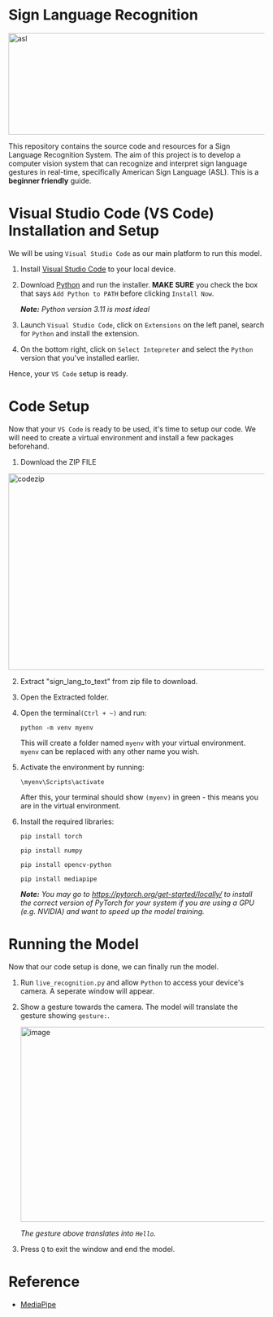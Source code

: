 # Sign Language Recognition
<img width="800" height="200" alt="asl" src="https://github.com/user-attachments/assets/f1260207-b02a-4173-bd78-7cdf6af07c7a" />

This repository contains the source code and resources for a Sign Language Recognition System. The aim of this project is to develop a computer vision system that can recognize and interpret sign language gestures in real-time, specifically American Sign Language (ASL). This is a **beginner friendly** guide.

# Visual Studio Code (VS Code) Installation and Setup
We will be using `Visual Studio Code` as our main platform to run this model.
 1. Install [Visual Studio Code](https://code.visualstudio.com/) to your local device.
    
 2. Download [Python](https://www.python.org/downloads/) and run the installer. **MAKE SURE** you check the box that says `Add Python to PATH` before clicking `Install Now`.
    
    _**Note:** Python version 3.11 is most ideal_
    
 4. Launch `Visual Studio Code`, click on `Extensions` on the left panel, search for `Python` and install the extension.

 5. On the bottom right, click on `Select Intepreter` and select the `Python` version that you've installed earlier.

 Hence, your `VS Code` setup is ready.

 # Code Setup
 Now that your `VS Code` is ready to be used, it's time to setup our code. We will need to create a virtual environment and install a few packages beforehand.

  1. Download the ZIP FILE
<img width="619" height="387" alt="codezip" src="https://bpb-us-e1.wpmucdn.com/sites.northwestern.edu/dist/b/3044/files/2021/05/github.png" />

  2. Extract "sign_lang_to_text" from zip file to download.

  3. Open the Extracted folder.

  4. Open the terminal`(Ctrl + ~)` and run:
     ```
     python -m venv myenv
     ```
     This will create a folder named `myenv` with your virtual environment. `myenv` can be replaced with any other name you wish.

  5. Activate the environment by running:
     ```
     \myenv\Scripts\activate
     ```
     After this, your terminal should show `(myenv)` in green - this means you are in the virtual environment.

  6. Install the required libraries:
     ```
     pip install torch
     ```
     ```
     pip install numpy
     ```
     ```
     pip install opencv-python
     ```
     ```
     pip install mediapipe
     ```
     ***Note:** You may go to https://pytorch.org/get-started/locally/ to install the correct version of PyTorch for your system if you are using a GPU (e.g. NVIDIA) and want to speed up the model training.*
     
# Running the Model
  Now that our code setup is done, we can finally run the model.

  1. Run `live_recognition.py` and allow `Python` to access your device's camera. A seperate window will appear.
  2. Show a gesture towards the camera. The model will translate the gesture showing `gesture:`.

     <img width="481" height="384" alt="image" src="https://github.com/user-attachments/assets/b2d5b893-3aa4-414e-b66a-820e55137b82" />

     _The gesture above translates into `Hello`._

  3. Press `Q` to exit the window and end the model.

     

     



     

     

     
 
    
      




# Reference
* [MediaPipe](https://mediapipe.dev/)
